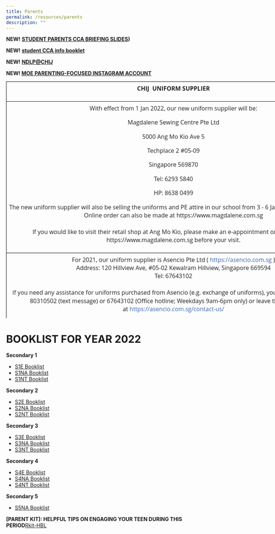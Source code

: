 ```yaml
---
title: Parents
permalink: /resources/parents
description: ""
---
```

**NEW!** **[STUDENT PARENTS CCA BRIEFING SLIDES](/files/CCABriefingslides2022.pdf))**

**NEW!** **[student CCA info booklet]()**

**NEW!** **[NDLP@CHIJ](https://moe-chijtp-staging.netlify.app/ndlp)**

**NEW! [MOE PARENTING-FOCUSED INSTAGRAM ACCOUNT](https://www.instagram.com/parentingwith.moesg/)**

<table class="iveo_table ives_tab_1 ive_eobj_center" width="446" style="margin: auto; outline: 0px; padding: 0px; clear: both; border: none; background: transparent; border-collapse: collapse; color: rgb(51, 51, 51); font-family: &quot;Open Sans&quot;, sans-serif; font-size: 16px; font-style: normal; font-variant-ligatures: normal; font-variant-caps: normal; font-weight: 400; letter-spacing: normal; orphans: 2; text-align: left; text-transform: none; white-space: normal; widows: 2; word-spacing: 0px; -webkit-text-stroke-width: 0px; text-decoration-thickness: initial; text-decoration-style: initial; text-decoration-color: initial; width: 911px; height: 644px;"><tbody class="" style="margin: 0px; outline: 0px; padding: 0px;"><tr class="" style="margin: 0px; outline: 0px; padding: 0px;"><td width="446" class="" style="margin: 0px; outline: 0px; padding: 7px; text-align: center; background-color: transparent; color: rgb(34, 34, 34); border: 1px solid rgb(0, 0, 0); width: 910px;"><p class="" align="center" style="margin: 0px 0px 1em; outline: 0px; padding: 0px; line-height: 22.4px;"><b class="" style="margin: 0px; outline: 0px; padding: 0px;"><span lang="EN-US" class="" style="margin: 0px; outline: 0px; padding: 0px;">CHIJ&nbsp; UNIFORM SUPPLIER</span></b></p></td></tr><tr class="" style="margin: 0px; outline: 0px; padding: 0px;"><td width="446" rowspan="2" class="" style="margin: 0px; outline: 0px; padding: 7px; text-align: center; background-color: transparent; color: rgb(34, 34, 34); border: 1px solid rgb(0, 0, 0);"><p class="" style="margin: 0px 0px 1em; outline: 0px; padding: 0px; line-height: 22.4px;"><span lang="EN-US" class="" style="margin: 0px; outline: 0px; padding: 0px;">With effect from 1 Jan 2022, our new uniform supplier will be:<br class="" style="margin: 0px; outline: 0px; padding: 0px;"></span></p><p class="" style="margin: 0px 0px 1em; outline: 0px; padding: 0px; line-height: 22.4px;"><span lang="EN-US" class="" style="margin: 0px; outline: 0px; padding: 0px;">Magdalene Sewing Centre Pte Ltd</span></p><p class="" style="margin: 0px 0px 1em; outline: 0px; padding: 0px; line-height: 22.4px;"><span lang="EN-US" class="" style="margin: 0px; outline: 0px; padding: 0px;">5000 Ang Mo Kio Ave 5</span></p><p class="" style="margin: 0px 0px 1em; outline: 0px; padding: 0px; line-height: 22.4px;"><span lang="EN-US" class="" style="margin: 0px; outline: 0px; padding: 0px;">Techplace 2 #05-09</span></p><p class="" style="margin: 0px 0px 1em; outline: 0px; padding: 0px; line-height: 22.4px;"><span lang="EN-US" class="" style="margin: 0px; outline: 0px; padding: 0px;">Singapore 569870</span></p><p class="" style="margin: 0px 0px 1em; outline: 0px; padding: 0px; line-height: 22.4px;"><span lang="EN-US" class="" style="margin: 0px; outline: 0px; padding: 0px;">Tel: 6293 5840</span></p><p class="" style="margin: 0px 0px 1em; outline: 0px; padding: 0px; line-height: 22.4px;"><span lang="EN-US" class="" style="margin: 0px; outline: 0px; padding: 0px;">HP: 8638 0499</span></p><p class="" style="margin: 0px 0px 1em; outline: 0px; padding: 0px; line-height: 22.4px;"><span lang="EN-US" class="" style="margin: 0px; outline: 0px; padding: 0px;">The new uniform supplier will also be selling the uniforms and PE attire in our school from 3 - 6 Jan 2022 (8.30am - 3pm). Online order can also be made at https://www.magdalene.com.sg<br class="" style="margin: 0px; outline: 0px; padding: 0px;"><br class="" style="margin: 0px; outline: 0px; padding: 0px;">If you would like to visit their retail shop at Ang Mo Kio, please make an e-appointment on their website https://www.magdalene.com.sg before your visit.<br class="" style="margin: 0px; outline: 0px; padding: 0px;"></span></p></td></tr><tr class="" style="margin: 0px; outline: 0px; padding: 0px;"></tr><tr class="" style="margin: 0px; outline: 0px; padding: 0px;"><td width="446" class="" style="margin: 0px; outline: 0px; padding: 7px; text-align: center; background-color: transparent; color: rgb(34, 34, 34); border: 1px solid rgb(0, 0, 0);"><p class="" style="margin: 0px 0px 1em; outline: 0px; padding: 0px; line-height: 22.4px;"><span lang="EN-US" class="" style="margin: 0px; outline: 0px; padding: 0px;">For 2021, our uniform supplier is Asencio Pte Ltd (<span>&nbsp;</span></span><span lang="EN-US" class="" style="margin: 0px; outline: 0px; padding: 0px;"><a href="https://asencio.com.sg/" class="" style="margin: 0px; outline: 0px; padding: 0px; color: rgb(64, 103, 174); text-decoration: none;"><span class="" style="margin: 0px; outline: 0px; padding: 0px;">https://asencio.com.sg</span></a></span><span lang="EN-US" class="" style="margin: 0px; outline: 0px; padding: 0px;"><span>&nbsp;</span>)<br class="" style="margin: 0px; outline: 0px; padding: 0px;">Address: 120 Hillview Ave, #05-02 Kewalram Hillview, Singapore 669594<br class="" style="margin: 0px; outline: 0px; padding: 0px;">Tel: 67643102<br class="" style="margin: 0px; outline: 0px; padding: 0px;"><br class="" style="margin: 0px; outline: 0px; padding: 0px;">If you need any assistance for uniforms purchased from Asencio (e.g. exchange of uniforms), you may contact them at 80310502 (text message) or 67643102 (Office hotline; Weekdays 9am-6pm only) or leave them a message at<span>&nbsp;</span></span><span lang="EN-US" class="" style="margin: 0px; outline: 0px; padding: 0px;"><a href="https://asencio.com.sg/contact-us/" class="" style="margin: 0px; outline: 0px; padding: 0px; color: rgb(64, 103, 174); text-decoration: none;"><span class="" style="margin: 0px; outline: 0px; padding: 0px;">https://asencio.com.sg/contact-us/</span></a></span></p></td></tr></tbody></table>


# BOOKLIST FOR YEAR 2022

**Secondary 1**
* [S1E Booklist](/files/S1Ebooklist.pdf)
* [S1NA Booklist](/files/S1NAbooklist.pdf)
* [S1NT Booklist](/files/S1NTbooklist.pdf)

**Secondary 2**
* [S2E Booklist](/files/S2Ebooklist.pdf)
* [S2NA Booklist](/files/S2NAbooklist.pdf)
* [S2NT Booklist](/files/S2NTbooklist.pdf)

**Secondary 3**
* [S3E Booklist](/files/S3Ebooklist.pdf)
* [S3NA Booklist](/files/S3NAbooklist.pdf)
* [S3NT Booklist](/files/S3NTbooklist.pdf)

**Secondary 4**
* [S4E Booklist](/files/S4Ebooklist.pdf)
* [S4NA Booklist](/files/S4NAbooklist.pdf)
* [S4NT Booklist](/files/S4NTbooklist.pdf)

**Secondary 5**
* [S5NA Booklist](/files/S5NAbooklist.pdf)


**\[PARENT KIT\]: HELPFUL TIPS ON ENGAGING YOUR TEEN DURING THIS PERIOD**[Rkit-HBL](/files/RKit-HBL.pdf)